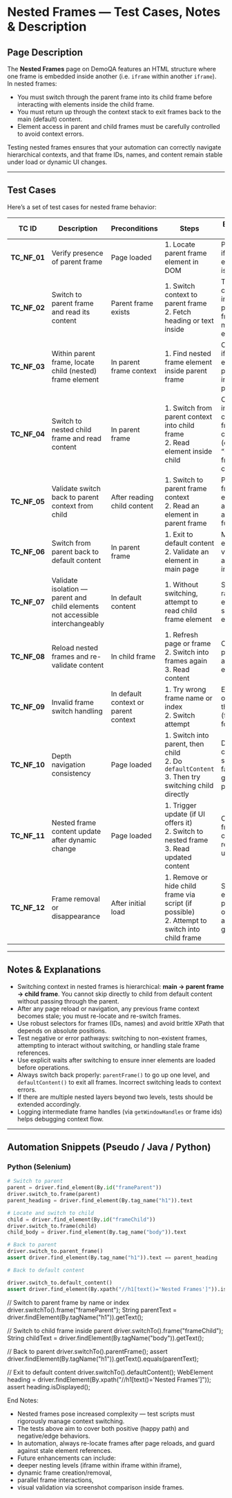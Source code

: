 # Nested Frames — Test Cases, Notes & Description

## Page Description

The **Nested Frames** page on DemoQA features an HTML structure where one frame is embedded inside another (i.e. `iframe` within another `iframe`).  
In nested frames:
- You must switch through the parent frame into its child frame before interacting with elements inside the child frame.
- You must return up through the context stack to exit frames back to the main (default) content.
- Element access in parent and child frames must be carefully controlled to avoid context errors.

Testing nested frames ensures that your automation can correctly navigate hierarchical contexts, and that frame IDs, names, and content remain stable under load or dynamic UI changes.

---

## Test Cases

Here’s a set of test cases for nested frame behavior:

| TC ID | Description | Preconditions | Steps | Expected Result | Notes / Edge Cases |
|-------|--------------|----------------|-------|------------------|----------------------|
| **TC_NF_01** | Verify presence of parent frame | Page loaded | 1. Locate parent frame element in DOM | Parent iframe exists and is visible | Use reliable selector (id, name) |
| **TC_NF_02** | Switch to parent frame and read its content | Parent frame exists | 1. Switch context to parent frame <br>2. Fetch heading or text inside | Text content inside parent frame matches expected | Use `switchTo().frame()` or equivalent |
| **TC_NF_03** | Within parent frame, locate child (nested) frame element | In parent frame context | 1. Find nested frame element inside parent frame | Child iframe element present inside parent | Do not switch to child yet |
| **TC_NF_04** | Switch to nested child frame and read content | In parent frame | 1. Switch from parent context into child frame <br>2. Read element inside child | Content inside child frame is correct (e.g., “Child frame content”) | Use `switchTo().frame(childFrame)` |
| **TC_NF_05** | Validate switch back to parent context from child | After reading child content | 1. Switch to parent frame context <br>2. Read an element in parent frame | Parent frame element accessible and functional | Use `switchTo().parentFrame()` or equivalent |
| **TC_NF_06** | Switch from parent back to default content | In parent frame | 1. Exit to default content <br>2. Validate an element in main page | Main page element visible and interactive | Use `switchTo().defaultContent()` |
| **TC_NF_07** | Validate isolation — parent and child elements not accessible interchangeably | In default content | 1. Without switching, attempt to read child frame element | Should raise an error / no such element | Confirms context isolation |
| **TC_NF_08** | Reload nested frames and re-validate content | In child frame | 1. Refresh page or frame <br>2. Switch into frames again <br>3. Read content | Content persists as expected | After reload, frame context might fail if not re-switched |
| **TC_NF_09** | Invalid frame switch handling | In default context or parent context | 1. Try wrong frame name or index <br>2. Switch attempt | Exception or error thrown (frame not found) | Confirm robust error handling |
| **TC_NF_10** | Depth navigation consistency | Page loaded | 1. Switch into parent, then child <br>2. Do `defaultContent` <br>3. Then try switching child directly | Direct child switch fails (must go via parent) | Tests path enforcement |
| **TC_NF_11** | Nested frame content update after dynamic change | Page loaded | 1. Trigger update (if UI offers it) <br>2. Switch to nested frame <br>3. Read updated content | Child frame content reflects update | Some pages dynamically update content inside frames |
| **TC_NF_12** | Frame removal or disappearance | After initial load | 1. Remove or hide child frame via script (if possible) <br>2. Attempt to switch into child frame | Should error properly or detect absence gracefully | Good for robustness tests |

---

## Notes & Explanations

- Switching context in nested frames is hierarchical: **main → parent frame → child frame**. You cannot skip directly to child from default content without passing through the parent.  
- After any page reload or navigation, any previous frame context becomes stale; you must re-locate and re-switch frames.  
- Use robust selectors for frames (IDs, names) and avoid brittle XPath that depends on absolute positions.  
- Test negative or error pathways: switching to non-existent frames, attempting to interact without switching, or handling stale frame references.  
- Use explicit waits after switching to ensure inner elements are loaded before operations.  
- Always switch back properly: `parentFrame()` to go up one level, and `defaultContent()` to exit all frames. Incorrect switching leads to context errors.  
- If there are multiple nested layers beyond two levels, tests should be extended accordingly.  
- Logging intermediate frame handles (via `getWindowHandles` or frame ids) helps debugging context flow.

---

## Automation Snippets (Pseudo / Java / Python)

### Python (Selenium)

```python
# Switch to parent
parent = driver.find_element(By.id("frameParent"))
driver.switch_to.frame(parent)
parent_heading = driver.find_element(By.tag_name("h1")).text

# Locate and switch to child
child = driver.find_element(By.id("frameChild"))
driver.switch_to.frame(child)
child_body = driver.find_element(By.tag_name("body")).text

# Back to parent
driver.switch_to.parent_frame()
assert driver.find_element(By.tag_name("h1")).text == parent_heading

# Back to default content

driver.switch_to.default_content()
assert driver.find_element(By.xpath("//h1[text()='Nested Frames']")).is_displayed()

```

// Switch to parent frame by name or index
driver.switchTo().frame("frameParent");
String parentText = driver.findElement(By.tagName("h1")).getText();

// Switch to child frame inside parent
driver.switchTo().frame("frameChild");
String childText = driver.findElement(By.tagName("body")).getText();

// Back to parent
driver.switchTo().parentFrame();
assert driver.findElement(By.tagName("h1")).getText().equals(parentText);

// Exit to default content
driver.switchTo().defaultContent();
WebElement heading = driver.findElement(By.xpath("//h1[text()='Nested Frames']"));
assert heading.isDisplayed();

End Notes: 

 - Nested frames pose increased complexity — test scripts must rigorously manage context switching.
 - The tests above aim to cover both positive (happy path) and negative/edge behaviors.
 - In automation, always re-locate frames after page reloads, and guard against stale element references.
 - Future enhancements can include:
 - deeper nesting levels (iframe within iframe within iframe),
 - dynamic frame creation/removal,
 - parallel frame interactions,
 - visual validation via screenshot comparison inside frames.
